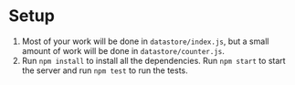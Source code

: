 # Setup
1. Most of your work will be done in `datastore/index.js`, but a small amount of work will be done in `datastore/counter.js`.
2. Run `npm install` to install all the dependencies. Run `npm start` to start the server and run `npm test` to run the tests.